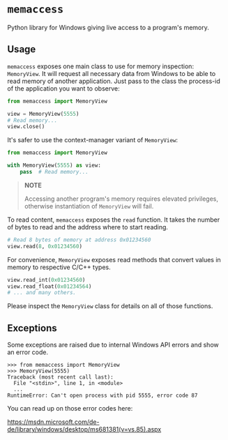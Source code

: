 # `memaccess`

Python library for Windows giving live access to a program's memory.

## Usage

`memaccess` exposes one main class to use for memory inspection: `MemoryView`.
It will request all necessary data from Windows to be able to read memory of
another application. Just pass to the class the process-id of the application
you want to observe:

```python
from memaccess import MemoryView

view = MemoryView(5555)
# Read memory...
view.close()
```

It's safer to use the context-manager variant of `MemoryView`:

```python
from memaccess import MemoryView

with MemoryView(5555) as view:
    pass  # Read memory...
```

> **NOTE**
>
> Accessing another program's memory requires elevated privileges, otherwise
> instantiation of `MemoryView` will fail.

To read content, `memaccess` exposes the `read` function. It takes the number of
bytes to read and the address where to start reading.

```python
# Read 8 bytes of memory at address 0x01234560
view.read(8, 0x01234560)
```

For convenience, `MemoryView` exposes read methods that convert values in memory
to respective C/C++ types.

```python
view.read_int(0x01234560)
view.read_float(0x01234564)
# ... and many others.
```

Please inspect the `MemoryView` class for details on all of those functions.

## Exceptions

Some exceptions are raised due to internal Windows API errors and show an error
code.

```
>>> from memaccess import MemoryView
>>> MemoryView(5555)
Traceback (most recent call last):
  File "<stdin>", line 1, in <module>
  ...
RuntimeError: Can't open process with pid 5555, error code 87
```

You can read up on those error codes here:

https://msdn.microsoft.com/de-de/library/windows/desktop/ms681381(v=vs.85).aspx
